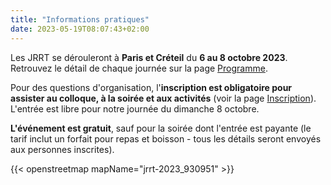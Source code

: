 ```yaml
---
title: "Informations pratiques"
date: 2023-05-19T08:07:43+02:00
---
```

Les JRRT se dérouleront à **Paris et Créteil** du **6 au 8 octobre 2023**. Retrouvez le détail de chaque journée sur la page [Programme](/programme).

Pour des questions d'organisation, l'**inscription est obligatoire pour assister au colloque, à la soirée et aux activités** (voir la page [Inscription](/inscription)). L'entrée est libre pour notre journée du dimanche 8 octobre.

**L'événement est gratuit**, sauf pour la soirée dont l'entrée est payante (le tarif inclut un forfait pour repas et boisson - tous les détails seront envoyés aux personnes inscrites). 


{{< openstreetmap mapName="jrrt-2023_930951" >}}




